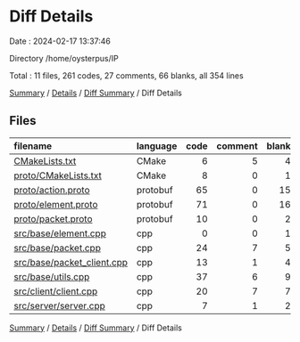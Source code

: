 # Diff Details

Date : 2024-02-17 13:37:46

Directory /home/oysterpus/IP

Total : 11 files,  261 codes, 27 comments, 66 blanks, all 354 lines

[Summary](results.md) / [Details](details.md) / [Diff Summary](diff.md) / Diff Details

## Files
| filename | language | code | comment | blank | total |
| :--- | :--- | ---: | ---: | ---: | ---: |
| [CMakeLists.txt](/CMakeLists.txt) | CMake | 6 | 5 | 4 | 15 |
| [proto/CMakeLists.txt](/proto/CMakeLists.txt) | CMake | 8 | 0 | 1 | 9 |
| [proto/action.proto](/proto/action.proto) | protobuf | 65 | 0 | 15 | 80 |
| [proto/element.proto](/proto/element.proto) | protobuf | 71 | 0 | 16 | 87 |
| [proto/packet.proto](/proto/packet.proto) | protobuf | 10 | 0 | 2 | 12 |
| [src/base/element.cpp](/src/base/element.cpp) | cpp | 0 | 0 | 1 | 1 |
| [src/base/packet.cpp](/src/base/packet.cpp) | cpp | 24 | 7 | 5 | 36 |
| [src/base/packet_client.cpp](/src/base/packet_client.cpp) | cpp | 13 | 1 | 4 | 18 |
| [src/base/utils.cpp](/src/base/utils.cpp) | cpp | 37 | 6 | 9 | 52 |
| [src/client/client.cpp](/src/client/client.cpp) | cpp | 20 | 7 | 7 | 34 |
| [src/server/server.cpp](/src/server/server.cpp) | cpp | 7 | 1 | 2 | 10 |

[Summary](results.md) / [Details](details.md) / [Diff Summary](diff.md) / Diff Details